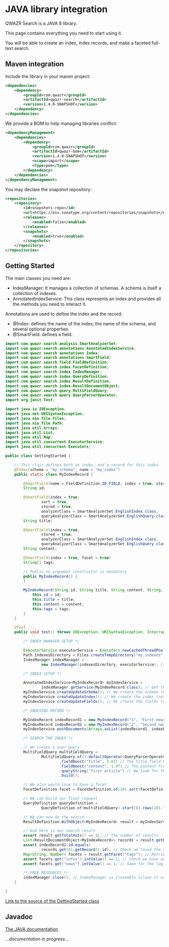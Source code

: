JAVA library integration
========================

QWAZR Search is a JAVA 8 library.

This page contains everything you need to start using it.

You will be able to create an index, index records, and make a faceted full-text search.

Maven integration
-----------------

Include the library in your maven project:

```xml
<dependencies>
    <dependency>
        <groupId>com.qwazr</groupId>
        <artifactId>qwazr-search</artifactId>
        <version>1.4.0-SNAPSHOT</version>
    </dependency>
</dependencies>
```

We provide a BOM to help managing libraries conflict:

```xml
<dependencyManagement>
    <dependencies>
        <dependency>
            <groupId>com.qwazr</groupId>
            <artifactId>qwazr-bom</artifactId>
            <version>1.4.0-SNAPSHOT</version>
            <scope>import</scope>
            <type>pom</type>
        </dependency>
    </dependencies>
</dependencyManagement>
```

You may declare the snapshot repository:

```xml
<repositories>
    <repository>
        <id>snapshots-repo</id>
        <url>https://oss.sonatype.org/content/repositories/snapshots</url>
        <releases>
            <enabled>false</enabled>
        </releases>
        <snapshots>
            <enabled>true</enabled>
        </snapshots>
    </repository>
</repositories>
```

Getting Started
---------------

The main classes you need are:

- IndexManager: It manages a collection of schemas. A schema is itself a collection of indexes.
- AnnotatedIndexService: This class represents an index and provides all the methods you need to interact it.

Annotations are used to define the index and the record:

- @Index: defines the name of the index, the name of the schema, and several optional properties.
- @SmartField: defines a field.

```java
import com.qwazr.search.analysis.SmartAnalyzerSet;
import com.qwazr.search.annotations.AnnotatedIndexService;
import com.qwazr.search.annotations.Index;
import com.qwazr.search.annotations.SmartField;
import com.qwazr.search.field.FieldDefinition;
import com.qwazr.search.index.FacetDefinition;
import com.qwazr.search.index.IndexManager;
import com.qwazr.search.index.QueryDefinition;
import com.qwazr.search.index.ResultDefinition;
import com.qwazr.search.index.ResultDocumentObject;
import com.qwazr.search.query.MultiFieldQuery;
import com.qwazr.search.query.QueryParserOperator;
import org.junit.Test;

import java.io.IOException;
import java.net.URISyntaxException;
import java.nio.file.Files;
import java.nio.file.Path;
import java.util.Arrays;
import java.util.List;
import java.util.Map;
import java.util.concurrent.ExecutorService;
import java.util.concurrent.Executors;

public class GettingStarted {

	// This class defines both an index, and a record for this index
	@Index(schema = "my_schema", name = "my_index")
	public static class MyIndexRecord {

		@SmartField(name = FieldDefinition.ID_FIELD, index = true, stored = true)
		String id;

		@SmartField(index = true,
				sort = true,
				stored = true,
				analyzerClass = SmartAnalyzerSet.EnglishIndex.class,
				queryAnalyzerClass = SmartAnalyzerSet.EnglishQuery.class)
		String title;

		@SmartField(index = true,
				stored = true,
				analyzerClass = SmartAnalyzerSet.EnglishIndex.class,
				queryAnalyzerClass = SmartAnalyzerSet.EnglishQuery.class)
		String content;

		@SmartField(index = true, facet = true)
		String[] tags;

		// Public no argument constructor is mandatory
		public MyIndexRecord() {
		}

		MyIndexRecord(String id, String title, String content, String... tags) {
			this.id = id;
			this.title = title;
			this.content = content;
			this.tags = tags;
		}
	}

	@Test
	public void test() throws IOException, URISyntaxException, InterruptedException {

		/* INDEX MANAGER SETUP */

		ExecutorService executorService = Executors.newCachedThreadPool(); // we need a pool of thread
		Path indexesDirectory = Files.createTempDirectory("my_indexes"); // The directory where the indexes are stored
		IndexManager indexManager =
				new IndexManager(indexesDirectory, executorService); // Let's build our index manager

		/* INDEX SETUP */

		AnnotatedIndexService<MyIndexRecord> myIndexService =
				indexManager.getService(MyIndexRecord.class); // Get the service related to our index class (MyIndex)
		myIndexService.createUpdateSchema(); // We create the schema (nothing is done if the schema already exists)
		myIndexService.createUpdateIndex(); // We create the index (nothing is done if the index already exists)
		myIndexService.createUpdateFields(); // We create the fields (nothing is done if the fields already exist)

		/* INDEXING RECORD */

		MyIndexRecord indexRecord1 = new MyIndexRecord("1", "First news", "My first article", "news", "infos");
		MyIndexRecord indexRecord2 = new MyIndexRecord("2", "Second news", "My second article", "news", "infos");
		myIndexService.postDocuments(Arrays.asList(indexRecord1, indexRecord2)); // Let's index them

		/* SEARCH THE INDEX */

		// We create a user query
		MultiFieldQuery multiFieldQuery =
				MultiFieldQuery.of().defaultOperator(QueryParserOperator.AND) // The operator will be AND
						.fieldBoost("title", 3.0f) // The title field has a boost of 3
						.fieldBoost("content", 1.0f) // The content field has a boost of 1
						.queryString("first article") // We look for the terms "my article"
						.build();

		// We also would love to have a facet
		FacetDefinition facet = FacetDefinition.of(10).sort(FacetDefinition.Sort.value_descending).build();

		// We can build our final request
		QueryDefinition queryDefinition =
				QueryDefinition.of(multiFieldQuery).start(0).rows(10).facet("tags", facet).returnedField("*").build();

		// We can now do the search
		ResultDefinition.WithObject<MyIndexRecord> result = myIndexService.searchQuery(queryDefinition);

		// And here is our search result
		assert result.getTotalHits() == 1L; // The number of results
		List<ResultDocumentObject<MyIndexRecord>> records = result.getDocuments(); // Retrieve our found records
		assert indexRecord1.id.equals(
				records.get(0).getRecord().id); // Check we found the right record by checking the ID
		Map<String, Number> facets = result.getFacet("tags"); // Retrieve our facet resuls
		assert facets.get("infos").intValue() == 1; // Check we have our facet result for the tag "infos"
		assert facets.get("news").intValue() == 1; // Same for the tag "news"

		/* FREE RESOURCES */
		indexManager.close(); // IndexManager is closeable (close it only if you will not use the service anymore)
	}

}
```

[Link to the source of the GettingStarted class](https://github.com/qwazr/search/blob/master/src/test/java/com/qwazr/search/docs/GettingStarted.java)

Javadoc
-------

[The JAVA documentation](../apidocs)

_...documentation in progress..._

